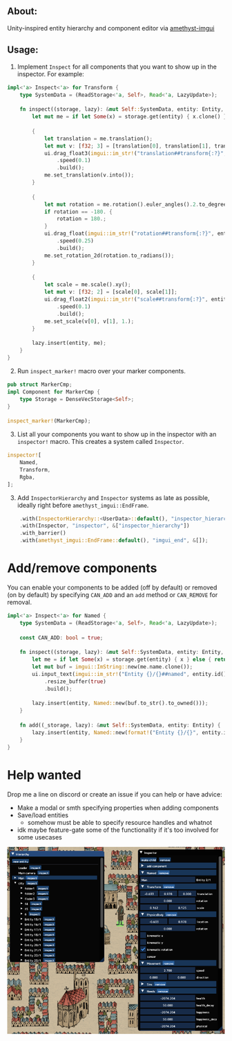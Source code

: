 ## About:
Unity-inspired entity hierarchy and component editor via [amethyst-imgui](https://github.com/Awpteamoose/amethyst-imgui)

## Usage:
1. Implement `Inspect` for all components that you want to show up in the inspector. For example:
```rust
impl<'a> Inspect<'a> for Transform {
	type SystemData = (ReadStorage<'a, Self>, Read<'a, LazyUpdate>);

	fn inspect((storage, lazy): &mut Self::SystemData, entity: Entity, ui: &imgui::Ui<'_>) {
		let mut me = if let Some(x) = storage.get(entity) { x.clone() } else { return; };

		{
			let translation = me.translation();
			let mut v: [f32; 3] = [translation[0], translation[1], translation[2]];
			ui.drag_float3(imgui::im_str!("translation##transform{:?}", entity), &mut v)
				.speed(0.1)
				.build();
			me.set_translation(v.into());
		}

		{
			let mut rotation = me.rotation().euler_angles().2.to_degrees();
			if rotation == -180. {
				rotation = 180.;
			}
			ui.drag_float(imgui::im_str!("rotation##transform{:?}", entity), &mut rotation)
				.speed(0.25)
				.build();
			me.set_rotation_2d(rotation.to_radians());
		}

		{
			let scale = me.scale().xy();
			let mut v: [f32; 2] = [scale[0], scale[1]];
			ui.drag_float2(imgui::im_str!("scale##transform{:?}", entity), &mut v)
				.speed(0.1)
				.build();
			me.set_scale(v[0], v[1], 1.);
		}

		lazy.insert(entity, me);
	}
}
```
2. Run `inspect_marker!` macro over your marker components.
```rust
pub struct MarkerCmp;
impl Component for MarkerCmp {
	type Storage = DenseVecStorage<Self>;
}

inspect_marker!(MarkerCmp);
```
3. List all your components you want to show up in the inspector with an `inspector!` macro. This creates a system called `Inspector`.
```rust
inspector![
	Named,
	Transform,
	Rgba,
];
```
3. Add `InspectorHierarchy` and `Inspector` systems as late as possible, ideally right before `amethyst_imgui::EndFrame`.
```rust
	.with(InspectorHierarchy::<UserData>::default(), "inspector_hierarchy", &[])
	.with(Inspector, "inspector", &["inspector_hierarchy"])
	.with_barrier()
	.with(amethyst_imgui::EndFrame::default(), "imgui_end", &[]);
```

# Add/remove components
You can enable your components to be added (off by default) or removed (on by default) by specifying `CAN_ADD` and an `add` method or `CAN_REMOVE` for removal.
```rust
impl<'a> Inspect<'a> for Named {
	type SystemData = (ReadStorage<'a, Self>, Read<'a, LazyUpdate>);

	const CAN_ADD: bool = true;

	fn inspect((storage, lazy): &mut Self::SystemData, entity: Entity, ui: &imgui::Ui<'_>) {
		let me = if let Some(x) = storage.get(entity) { x } else { return; };
		let mut buf = imgui::ImString::new(me.name.clone());
		ui.input_text(imgui::im_str!("Entity {}/{}##named", entity.id(), entity.gen().id()), &mut buf)
			.resize_buffer(true)
			.build();

		lazy.insert(entity, Named::new(buf.to_str().to_owned()));
	}

	fn add((_storage, lazy): &mut Self::SystemData, entity: Entity) {
		lazy.insert(entity, Named::new(format!("Entity {}/{}", entity.id(), entity.gen().id())));
	}
}
```

# Help wanted
Drop me a line on discord or create an issue if you can help or have advice:

* Make a modal or smth specifying properties when adding components
* Save/load entities
	* somehow must be able to specify resource handles and whatnot
* idk maybe feature-gate some of the functionality if it's too involved for some usecases

![screenshot](https://raw.githubusercontent.com/awpteamoose/amethyst-inspector/master/screenshot.png)
